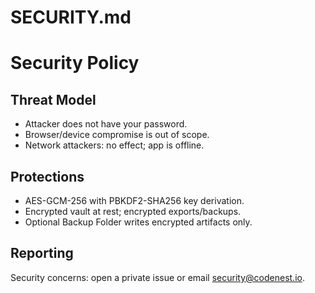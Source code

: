 # SECURITY.md
# Security Policy

## Threat Model
- Attacker does not have your password.
- Browser/device compromise is out of scope.
- Network attackers: no effect; app is offline.

## Protections
- AES-GCM-256 with PBKDF2-SHA256 key derivation.
- Encrypted vault at rest; encrypted exports/backups.
- Optional Backup Folder writes encrypted artifacts only.

## Reporting
Security concerns: open a private issue or email security@codenest.io.
